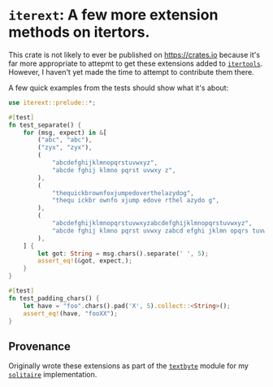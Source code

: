 # `iterext`: A few more extension methods on itertors.

This crate is not likely to ever be published on <https://crates.io> because it's
far more appropriate to attepmt to get these extensions added to
[`itertools`](https://crates.io/crates/itertools). However, I haven't yet made the time
to attempt to contribute them there.

A few quick examples from the tests should show what it's about:

```rust
use iterext::prelude::*;

#[test]
fn test_separate() {
    for (msg, expect) in &[
        ("abc", "abc"),
        ("zyx", "zyx"),
        (
            "abcdefghijklmnopqrstuvwxyz",
            "abcde fghij klmno pqrst uvwxy z",
        ),
        (
            "thequickbrownfoxjumpedoverthelazydog",
            "thequ ickbr ownfo xjump edove rthel azydo g",
        ),
        (
            "abcdefghijklmnopqrstuvwxyzabcdefghijklmnopqrstuvwxyz",
            "abcde fghij klmno pqrst uvwxy zabcd efghi jklmn opqrs tuvwx yz",
        ),
    ] {
        let got: String = msg.chars().separate(' ', 5);
        assert_eq!(&got, expect,);
    }
}

#[test]
fn test_padding_chars() {
    let have = "foo".chars().pad('X', 5).collect::<String>();
    assert_eq!(have, "fooXX");
}
```

## Provenance

Originally wrote these extensions as part of the [`textbyte`](https://github.com/coriolinus/solitaire/blob/master/src/textbyte.rs)
module for my [`solitaire`](https://github.com/coriolinus/solitaire/) implementation.
